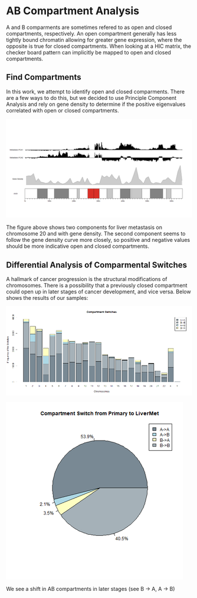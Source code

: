 # AB Compartment Analysis

A and B comparments are sometimes refered to as open and closed compartments, respectively. An open compartment generally has less tightly bound chromatin allowing for greater gene expression, where the opposite is true for closed compartments. When looking at a HIC matrix, the checker board pattern can implicitly be mapped to open and closed compartments. 

## Find Compartments

In this work, we attempt to identify open and closed comparments. There are a few ways to do this, but we decided to use Principle Component Analysis and rely on gene density to determine if the positive eigenvalues correlated with open or closed compartments. 

![ab_eigen](find_compartments/output/chr20_lm_pca1_pca2_1.png)

The figure above shows two components for liver metastasis on chromosome 20 and with gene density. The second component seems to follow the gene density curve more closely, so positive and negative values should be more indicative open and closed compartments. 

## Differential Analysis of Comparmental Switches

A hallmark of cancer progression is the structural modifications of chromosomes. There is a possibility that a previously closed compartment could open up in later stages of cancer development, and vice versa. Below shows the results of our samples:

![diff_analysis](diff_analysis_compartmental_switches/dchic/output/bychromosome_withlegend.png)

![diff_analysis](diff_analysis_compartmental_switches/dchic/output/compartment_withlegend.png)

We see a shift in AB compartments in later stages (see B -> A, A -> B)

